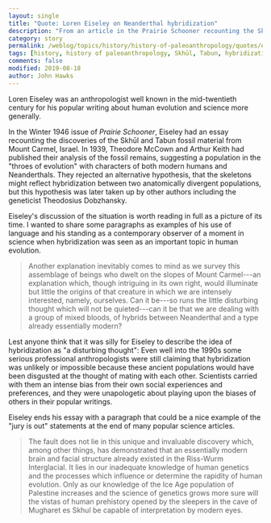 ```yaml
---
layout: single
title: "Quote: Loren Eiseley on Neanderthal hybridization"
description: "From an article in the Prairie Schooner recounting the Skhūl and Tabun fossil discoveries."
category: story
permalink: /weblog/topics/history/history-of-paleoanthropology/quotes/eiseley-skhul-tabun-hybrids-2019.html
tags: [history, history of paleoanthropology, Skhūl, Tabun, hybridization]
comments: false
modified: 2019-08-18
author: John Hawks
---
```


Loren Eiseley was an anthropologist well known in the mid-twentieth century for his popular writing about human evolution and science more generally.

 In the Winter 1946 issue of <em>Prairie Schooner</em>, Eiseley had an essay recounting the discoveries of the Skhūl and Tabun fossil material from Mount Carmel, Israel. In 1939, Theodore McCown and Arthur Keith had published their analysis of the fossil remains, suggesting a population in the "throes of evolution" with characters of both modern humans and Neanderthals. They rejected an alternative hypothesis, that the skeletons might reflect hybridization between two anatomically divergent populations, but this hypothesis was later taken up by other authors including the geneticist Theodosius Dobzhansky.

Eiseley's discussion of the situation is worth reading in full as a picture of its time. I wanted to share some paragraphs as examples of his use of language and his standing as a contemporary observer of a moment in science when hybridization was seen as an important topic in human evolution.

<blockquote>Another explanation inevitably comes to mind as we survey this assemblage of beings who dwelt on the slopes of Mount Carmel---an explanation which, though intriguing in its own right, would illuminate but little the origins of that creature in which we are intensely interested, namely, ourselves. Can it be---so runs the little disturbing thought which will not be quieted---can it be that we are dealing with a group of mixed bloods, of hybrids between Neanderthal and a type already essentially modern?</blockquote>

Lest anyone think that it was silly for Eiseley to describe the idea of hybridization as "a disturbing thought": Even well into the 1990s some serious professional anthropologists were still claiming that hybridization was unlikely or impossible because these ancient populations would have been disgusted at the thought of mating with each other. Scientists carried with them an intense bias from their own social experiences and preferences, and they were unapologetic about playing upon the biases of others in their popular writings.

Eiseley ends his essay with a paragraph that could be a nice example of the "jury is out" statements at the end of many popular science articles.

<blockquote>The fault does not lie in this unique and invaluable discovery which, among other things, has demonstrated that an essentially modern brain and facial structure already existed in the Riss-Wurm Interglacial. It lies in our inadequate knowledge of human genetics and the processes which influence or determine the rapidity of human evolution. Only as our knowledge of the Ice Age population of Palestine increases and the science of genetics grows more sure will the vistas of human prehistory opened by the sleepers in the cave of Mugharet es Skhul be capable of interpretation by modern eyes.</blockquote>



